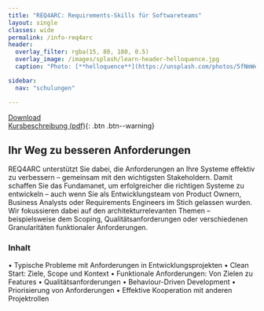 ```yaml
---
title: "REQ4ARC: Requirements-Skills für Softwareteams"
layout: single
classes: wide
permalink: /info-req4arc
header:
  overlay_filter: rgba(15, 80, 180, 0.5)
  overlay_image: /images/splash/learn-header-helloquence.jpg
  caption: "Photo: [**helloquence**](https://unsplash.com/photos/5fNmWej4tAA)"

sidebar:
  nav: "schulungen"

---
```


[Download<br/>Kursbeschreibung (pdf)](/info-req4arc){: .btn .btn--warning}

## Ihr Weg zu besseren Anforderungen

REQ4ARC unterstützt Sie dabei, die Anforderungen an Ihre Systeme effektiv zu verbessern – gemeinsam mit den wichtigsten Stakeholdern. Damit schaffen Sie das Fundamanet, um erfolgreicher die richtigen Systeme zu entwickeln – auch wenn Sie als Entwicklungsteam von Product Ownern, Business Analysts oder Requirements Engineers im Stich gelassen wurden.
Wir fokussieren dabei auf den architekturrelevanten Themen – beispielsweise dem Scoping, Qualitätsanforderungen oder verschiedenen Granularitäten funktionaler Anforderungen.



### Inhalt
• Typische Probleme mit Anforderungen in Entwicklungsprojekten
• Clean Start: Ziele, Scope und Kontext
• Funktionale Anforderungen: Von Zielen zu Features
• Qualitätsanforderungen
• Behaviour-Driven Development
• Priorisierung von Anforderungen
• Effektive Kooperation mit anderen Projektrollen





